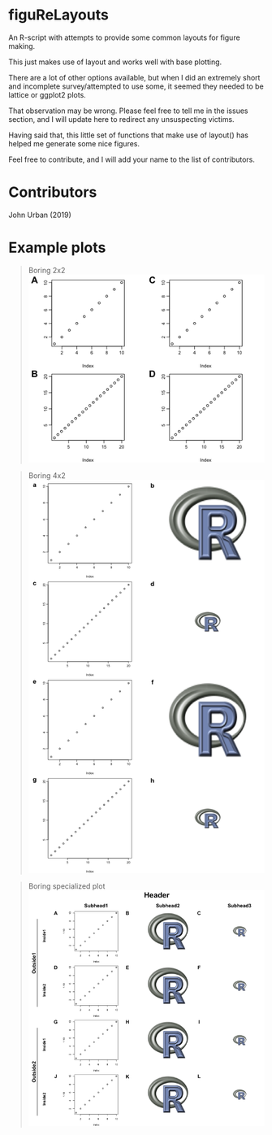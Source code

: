 # figuReLayouts
An R-script with attempts to provide some common layouts for figure making.

This just makes use of layout and works well with base plotting.

There are a lot of other options available, but when I did an extremely short and incomplete survey/attempted to use some, it seemed they needed to be lattice or ggplot2 plots.

That observation may be wrong. Please feel free to tell me in the issues section, and I will update here to redirect any unsuspecting victims.

Having said that, this little set of functions that make use of layout() has helped me generate some nice figures.

Feel free to contribute, and I will add your name to the list of contributors.



# Contributors
John Urban (2019)


# Example plots

>Boring 2x2
![Boring 2x2](images/boring-2x2-ABCD.png)

>Boring 4x2
![Boring 4x2](images/boring-4x2-with-R-logos.png)

>Boring specialized plot
![Boring Special1](images/boring-special1.png)
